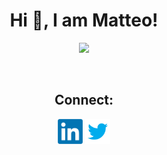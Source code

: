 <h1 align="center">Hi 👋, I am Matteo!</h1>


<p align="center">
  <a href="https://skillicons.dev">
    <img src="https://skillicons.dev/icons?i=atom,bash,docker,git,grafana,ipfs,julia,latex,linux,md,py,pytorch,raspberrypi,tensorflow,vscode" />
  </a>
</p>

<br>

<h2 align="center">Connect:</h2>
<p align="center">
  <a href="https://www.linkedin.com/in/matteomanzi00seinfeldwasright/" target="blank"><img align="center"
      src="images/linkedin.png"
      height="40" width="40" /></a>
 <a href="https://twitter.com/Matteomanzi09" target="blank"><img align="center"
      src="images/twitter.png"
      height="40" width="40" /></a>
  </p>
